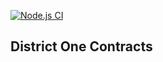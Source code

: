 [![Node.js CI](https://github.com/OpenLeverageDev/districtone-contracts/actions/workflows/build.yml/badge.svg)](https://github.com/OpenLeverageDev/openstage-contracts/actions/workflows/build.yml)

## District One Contracts
